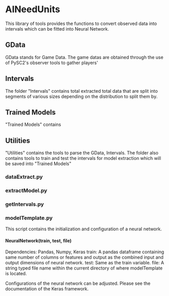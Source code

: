 # AINeedUnits

This library of tools provides the functions to convert observed data into intervals which can be fitted into Neural Network.

## GData

GData stands for Game Data. The game datas are obtained through the use of PySC2's observer tools to gather players' 

## Intervals

The folder "Intervals" contains total extracted total data that are split into segments of various sizes depending on the distribution to split them by.

## Trained Models

"Trained Models" contains 

## Utilities 

"Utilities" contains the tools to parse the GData, Intervals. The folder also contains tools to train and test the intervals for model extraction which will be saved into "Trained Models"

### dataExtract.py


### extractModel.py


### getIntervals.py


### modelTemplate.py

This script contains the initialization and configuration of a neural network.

#### NeuralNetwork(train, test, file)

Dependencies: Pandas, Numpy, Keras
train: A pandas dataframe containing same number of columns or features and output as the combined input and output dimensions of neural network.
test: Same as the train variable.
file: A string typed file name within the current directory of where modelTemplate is located.

Configurations of the neural network can be adjusted. Please see the documentation of the Keras framework.
